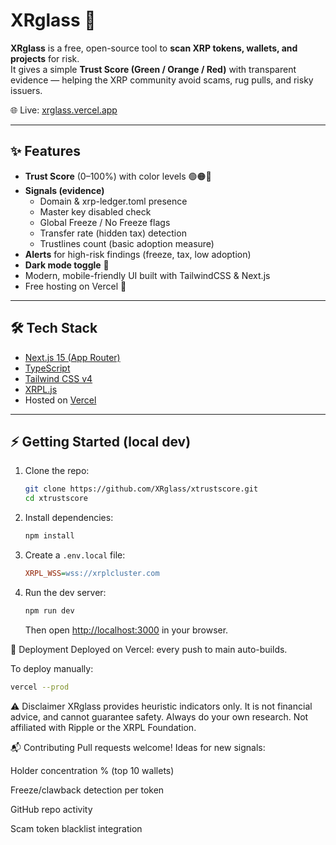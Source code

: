 # XRglass 🔐

**XRglass** is a free, open-source tool to **scan XRP tokens, wallets, and projects** for risk.  
It gives a simple **Trust Score (Green / Orange / Red)** with transparent evidence — helping the XRP community avoid scams, rug pulls, and risky issuers.

🌐 Live: [xrglass.vercel.app](https://xrglass.vercel.app)

---

## ✨ Features

- **Trust Score** (0–100%) with color levels 🟢🟠🔴
- **Signals (evidence)**  
  - Domain & xrp-ledger.toml presence  
  - Master key disabled check  
  - Global Freeze / No Freeze flags  
  - Transfer rate (hidden tax) detection  
  - Trustlines count (basic adoption measure)  
- **Alerts** for high-risk findings (freeze, tax, low adoption)  
- **Dark mode toggle** 🌙  
- Modern, mobile-friendly UI built with TailwindCSS & Next.js  
- Free hosting on Vercel 🚀

---

## 🛠️ Tech Stack

- [Next.js 15 (App Router)](https://nextjs.org/)  
- [TypeScript](https://www.typescriptlang.org/)  
- [Tailwind CSS v4](https://tailwindcss.com/)  
- [XRPL.js](https://github.com/XRPLF/xrpl.js)  
- Hosted on [Vercel](https://vercel.com)  

---

## ⚡ Getting Started (local dev)

1. Clone the repo:

   ```bash
   git clone https://github.com/XRglass/xtrustscore.git
   cd xtrustscore
   ```

2. Install dependencies:

   ```bash
   npm install
   ```

3. Create a `.env.local` file:

   ```ini
   XRPL_WSS=wss://xrplcluster.com
   ```

4. Run the dev server:

   ```bash
   npm run dev
   ```

   Then open [http://localhost:3000](http://localhost:3000) in your browser.

🚀 Deployment
Deployed on Vercel: every push to main auto-builds.

To deploy manually:

```bash
vercel --prod
```


⚠️ Disclaimer
XRglass provides heuristic indicators only.
It is not financial advice, and cannot guarantee safety.
Always do your own research.
Not affiliated with Ripple or the XRPL Foundation.

📬 Contributing
Pull requests welcome!
Ideas for new signals:

Holder concentration % (top 10 wallets)

Freeze/clawback detection per token

GitHub repo activity

Scam token blacklist integration
